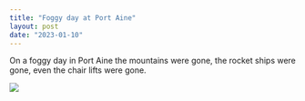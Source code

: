 ```yaml
---
title: "Foggy day at Port Aine"
layout: post
date: "2023-01-10"
---
```


On a foggy day in Port Aine the mountains were gone, the rocket ships were gone, even the chair lifts were gone.

![](/assets/images/2023/20230103_1028143973858865501966979-461x1024.jpg)
